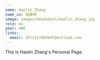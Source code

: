 ```yaml
---
name: Haolin Zhang
name_cn: 张昊林
image: images/headshots/haolin_zhang.jpg
role: ms
year: 406
links:
  email: Zhl2147483647@outlook.com
---
```


This is Haolin Zhang's Personal Page.